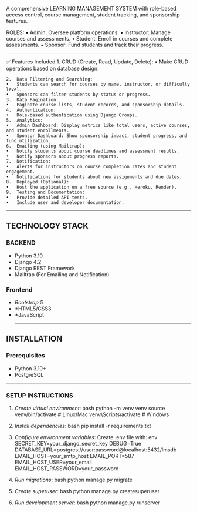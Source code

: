 
A comprehensive LEARNING MANAGEMENT SYSTEM with role-based access control, course management, student tracking, and sponsorship features.

ROLES:
	•	Admin: Oversee platform operations.
	•	Instructor: Manage courses and assessments.
	•	Student: Enroll in courses and complete assessments.
	•	Sponsor: Fund students and track their progress.
________________________________________________________________________________________________________________________________________________

✅ Features Included
	1.	CRUD (Create, Read, Update, Delete):
	•	Make CRUD operations based on database design.

	2.	Data Filtering and Searching:
	•	Students can search for courses by name, instructor, or difficulty level.
	•	Sponsors can filter students by status or progress.
	3.	Data Pagination:
	•	Paginate course lists, student records, and sponsorship details.
	4.	Authentication:
	•	Role-based authentication using Django Groups.
	5.	Analytics:
	•	Admin Dashboard: Display metrics like total users, active courses, and student enrollments.
	•	Sponsor Dashboard: Show sponsorship impact, student progress, and fund utilization.
	6.	Emailing (using Mailtrap):
	•	Notify students about course deadlines and assessment results.
	•	Notify sponsors about progress reports.
	7.	Notification:
	•	Alerts for instructors on course completion rates and student engagement.
	•	Notifications for students about new assignments and due dates.
	8.	Deployed (Optional):
	•	Host the application on a free source (e.g., Heroku, Render).
	9.	Testing and Documentation:
	•	Provide detailed API tests.
	•	Include user and developer documentation.

___________________________________________________________________________________________________________________________________________________________
## TECHNOLOGY STACK

### BACKEND
- Python 3.10
- Django 4.2
- Django REST Framework
- Mailtrap (For Emailing and Notification)
  

### Frontend
- *Bootstrap 5*
- *HTML5/CSS3
- *JavaScript
  ________________________________________________________________________________________________________________________________________________________

## INSTALLATION

### Prerequisites
- Python 3.10+
- PostgreSQL
_________________________________________________________________________________________________________________________________________________________

### SETUP INSTRUCTIONS

1. *Create virtual environment*:
   bash
   python -m venv venv
   source venv/bin/activate  # Linux/Mac
   venv\Scripts\activate     # Windows
   

3. *Install dependencies*:
   bash
   pip install -r requirements.txt
   

4. *Configure environment variables*:
   Create .env file with:
   env
   SECRET_KEY=your_django_secret_key
   DEBUG=True
   DATABASE_URL=postgres://user:password@localhost:5432/lmsdb
   EMAIL_HOST=your_smtp_host
   EMAIL_PORT=587
   EMAIL_HOST_USER=your_email
   EMAIL_HOST_PASSWORD=your_password
   

5. *Run migrations*:
   bash
   python manage.py migrate
   

6. *Create superuser*:
   bash
   python manage.py createsuperuser
   

7. *Run development server*:
   bash
   python manage.py runserver
